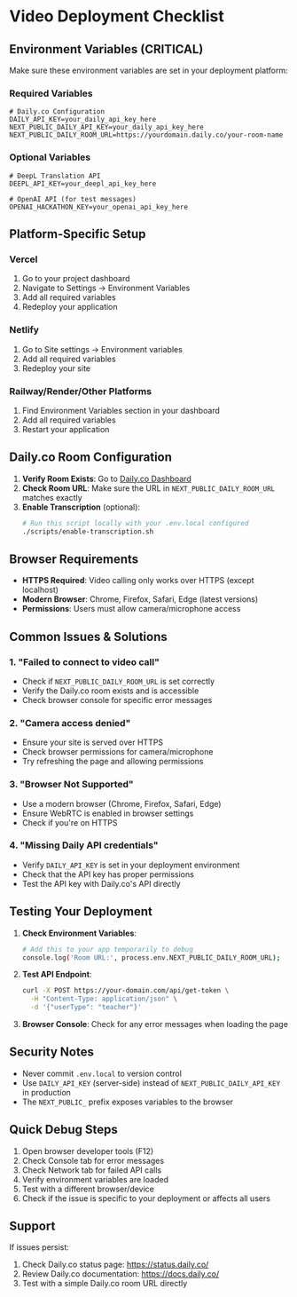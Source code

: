 # Video Deployment Checklist

## Environment Variables (CRITICAL)

Make sure these environment variables are set in your deployment platform:

### Required Variables
```env
# Daily.co Configuration
DAILY_API_KEY=your_daily_api_key_here
NEXT_PUBLIC_DAILY_API_KEY=your_daily_api_key_here
NEXT_PUBLIC_DAILY_ROOM_URL=https://yourdomain.daily.co/your-room-name
```

### Optional Variables
```env
# DeepL Translation API
DEEPL_API_KEY=your_deepl_api_key_here

# OpenAI API (for test messages)
OPENAI_HACKATHON_KEY=your_openai_api_key_here
```

## Platform-Specific Setup

### Vercel
1. Go to your project dashboard
2. Navigate to Settings → Environment Variables
3. Add all required variables
4. Redeploy your application

### Netlify
1. Go to Site settings → Environment variables
2. Add all required variables
3. Redeploy your site

### Railway/Render/Other Platforms
1. Find Environment Variables section in your dashboard
2. Add all required variables
3. Restart your application

## Daily.co Room Configuration

1. **Verify Room Exists**: Go to [Daily.co Dashboard](https://dashboard.daily.co/rooms)
2. **Check Room URL**: Make sure the URL in `NEXT_PUBLIC_DAILY_ROOM_URL` matches exactly
3. **Enable Transcription** (optional):
   ```bash
   # Run this script locally with your .env.local configured
   ./scripts/enable-transcription.sh
   ```

## Browser Requirements

- **HTTPS Required**: Video calling only works over HTTPS (except localhost)
- **Modern Browser**: Chrome, Firefox, Safari, Edge (latest versions)
- **Permissions**: Users must allow camera/microphone access

## Common Issues & Solutions

### 1. "Failed to connect to video call"
- Check if `NEXT_PUBLIC_DAILY_ROOM_URL` is set correctly
- Verify the Daily.co room exists and is accessible
- Check browser console for specific error messages

### 2. "Camera access denied"
- Ensure your site is served over HTTPS
- Check browser permissions for camera/microphone
- Try refreshing the page and allowing permissions

### 3. "Browser Not Supported"
- Use a modern browser (Chrome, Firefox, Safari, Edge)
- Ensure WebRTC is enabled in browser settings
- Check if you're on HTTPS

### 4. "Missing Daily API credentials"
- Verify `DAILY_API_KEY` is set in your deployment environment
- Check that the API key has proper permissions
- Test the API key with Daily.co's API directly

## Testing Your Deployment

1. **Check Environment Variables**:
   ```bash
   # Add this to your app temporarily to debug
   console.log('Room URL:', process.env.NEXT_PUBLIC_DAILY_ROOM_URL);
   ```

2. **Test API Endpoint**:
   ```bash
   curl -X POST https://your-domain.com/api/get-token \
     -H "Content-Type: application/json" \
     -d '{"userType": "teacher"}'
   ```

3. **Browser Console**: Check for any error messages when loading the page

## Security Notes

- Never commit `.env.local` to version control
- Use `DAILY_API_KEY` (server-side) instead of `NEXT_PUBLIC_DAILY_API_KEY` in production
- The `NEXT_PUBLIC_` prefix exposes variables to the browser

## Quick Debug Steps

1. Open browser developer tools (F12)
2. Check Console tab for error messages
3. Check Network tab for failed API calls
4. Verify environment variables are loaded
5. Test with a different browser/device
6. Check if the issue is specific to your deployment or affects all users

## Support

If issues persist:
1. Check Daily.co status page: https://status.daily.co/
2. Review Daily.co documentation: https://docs.daily.co/
3. Test with a simple Daily.co room URL directly

